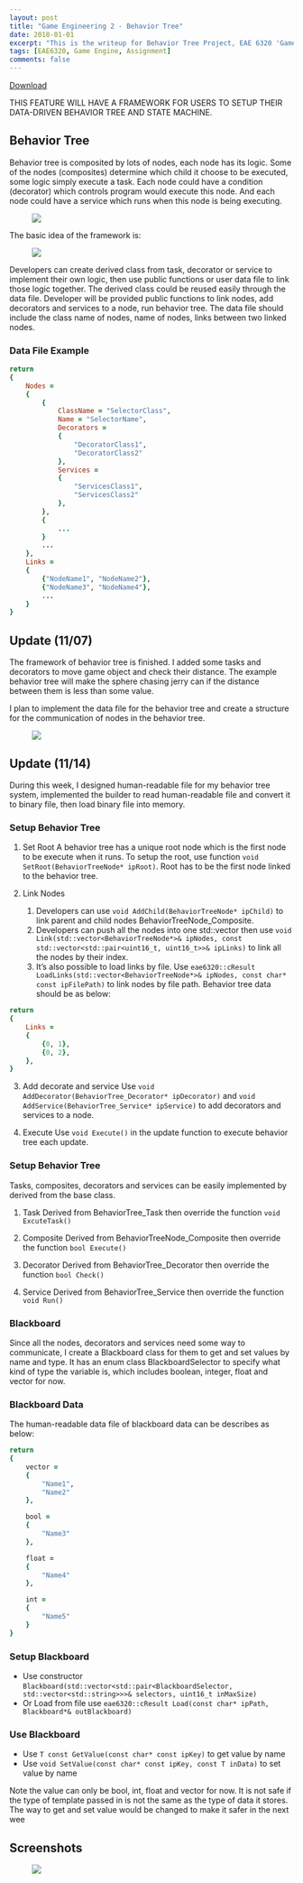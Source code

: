 ```yaml
---
layout: post
title: "Game Engineering 2 - Behavior Tree"
date: 2018-01-01
excerpt: "This is the writeup for Behavior Tree Project, EAE 6320 'Game Engineering 2'"
tags: [EAE6320, Game Engine, Assignment]
comments: false
---
```


<div markdown="0"><a href="https://drive.google.com/open?id=1DbCMyw6AtlorX5WWL8wjVJ0FOCqWAyqu" class="btn btn-info">Download</a></div>

THIS FEATURE WILL HAVE A FRAMEWORK FOR USERS TO SETUP THEIR DATA-DRIVEN BEHAVIOR TREE AND STATE MACHINE.

## Behavior Tree

Behavior tree is composited by lots of nodes, each node has its logic. Some of the nodes (composites) determine which child it choose to be executed, some logic simply execute a task. Each node could have a condition (decorator) which controls program would execute this node. And each node could have a service which runs when this node is being executing.

<figure>
	<a href="../assets/img/blog/GameEngineering2/BehaviorTree/1.png"><img src="../assets/img/blog/GameEngineering2/BehaviorTree/1.png"></a>
</figure>

The basic idea of the framework is:

<figure>
	<a href="../img/blog/GameEngineering2/BehaviorTree/2.png"><img src="../img/blog/GameEngineering2/BehaviorTree/2.png"></a>
</figure>

Developers can create derived class from task, decorator or service to implement their own logic, then use public functions or user data file to link those logic together. The derived class could be reused easily through the data file. Developer will be provided public functions to link nodes, add decorators and services to a node, run behavior tree. The data file should include the class name of nodes, name of nodes, links between two linked nodes.

### Data File Example

~~~ ruby
return
{
    Nodes = 
    {
        {
            ClassName = "SelectorClass",
            Name = "SelectorName",
            Decorators = 
            {
                "DecoratorClass1",
                "DecoratorClass2"
            },
            Services = 
            {
                "ServicesClass1",
                "ServicesClass2"
            },
        },
        {
            ...
        }
        ...
    },
    Links = 
    {
        {"NodeName1", "NodeName2"},
        {"NodeName3", "NodeName4"},
        ...
    }
}
~~~

## Update (11/07)

The framework of behavior tree is finished. I added some tasks and decorators to move game object and check their distance. The example behavior tree will make the sphere chasing jerry can if the distance between them is less than some value.

I plan to implement the data file for the behavior tree and create a structure for the communication of nodes in the behavior tree.

<figure>
	<a href="../assets/img/blog/GameEngineering2/BehaviorTree/4.gif"><img src="../assets/img/blog/GameEngineering2/BehaviorTree/4.gif"></a>
</figure>

## Update (11/14)

During this week, I designed human-readable file for my behavior tree system, implemented the builder to read human-readable file and convert it to binary file, then load binary file into memory.

### Setup Behavior Tree

1. Set Root
A behavior tree has a unique root node which is the first node to be execute when it runs. To setup the root, use function `void SetRoot(BehaviorTreeNode* ipRoot)`. Root has to be the first node linked to the behavior tree.

2. Link Nodes
	1. Developers can use `void AddChild(BehaviorTreeNode* ipChild)` to link parent and child nodes BehaviorTreeNode_Composite.
	2. Developers can push all the nodes into one std::vector then use `void Link(std::vector<BehaviorTreeNode*>& ipNodes, const std::vector<std::pair<uint16_t, uint16_t>>& ipLinks)` to link all the nodes by their index.
	3. It’s also possible to load links by file. Use `eae6320::cResult LoadLinks(std::vector<BehaviorTreeNode*>& ipNodes, const char* const ipFilePath)` to link nodes by file path.
	Behavior tree data should be as below:
~~~ ruby
return
{
    Links =
    {
        {0, 1},
        {0, 2},
    },
}
~~~

3. Add decorate and service
Use `void AddDecorator(BehaviorTree_Decorator* ipDecorator)` and `void AddService(BehaviorTree_Service* ipService)` to add decorators and services to a node.

4. Execute
Use `void Execute()` in the update function to execute behavior tree each update.

### Setup Behavior Tree

Tasks, composites, decorators and services can be easily implemented by derived from the base class.

1. Task
Derived from BehaviorTree_Task then override the function `void ExcuteTask()`

2. Composite
Derived from BehaviorTreeNode_Composite then override the function `bool Execute()`

3. Decorator
Derived from BehaviorTree_Decorator then override the function `bool Check()`

4. Service
Derived from BehaviorTree_Service then override the function `void Run()`

### Blackboard

Since all the nodes, decorators and services need some way to communicate, I create a Blackboard class for them to get and set values by name and type. It has an enum class BlackboardSelector to specify what kind of type the variable is, which includes boolean, integer, float and vector for now.

### Blackboard Data

The human-readable data file of blackboard data can be describes as below:

~~~ ruby
return
{
    vector = 
    {
        "Name1",
        "Name2"
    },

    bool = 
    {
        "Name3"
    },

    float = 
    {
        "Name4"
    },

    int = 
    {
        "Name5"
    }
}
~~~

### Setup Blackboard

* Use constructor `Blackboard(std::vector<std::pair<BlackboardSelector, std::vector<std::string>>>& selectors, uint16_t inMaxSize)`
* Or Load from file use `eae6320::cResult Load(const char* ipPath, Blackboard*& outBlackboard)`

### Use Blackboard

* Use `T const GetValue(const char* const ipKey)` to get value by name
* Use `void SetValue(const char* const ipKey, const T inData)` to set value by name

Note the value can only be bool, int, float and vector for now. It is not safe if the type of template passed in is not the same as the type of data it stores. The way to get and set value would be changed to make it safer in the next wee

## Screenshots

<figure>
	<a href="../assets/img/blog/GameEngineering2/BehaviorTree/5.gif"><img src="../assets/img/blog/GameEngineering2/BehaviorTree/5.gif"></a>
</figure>
